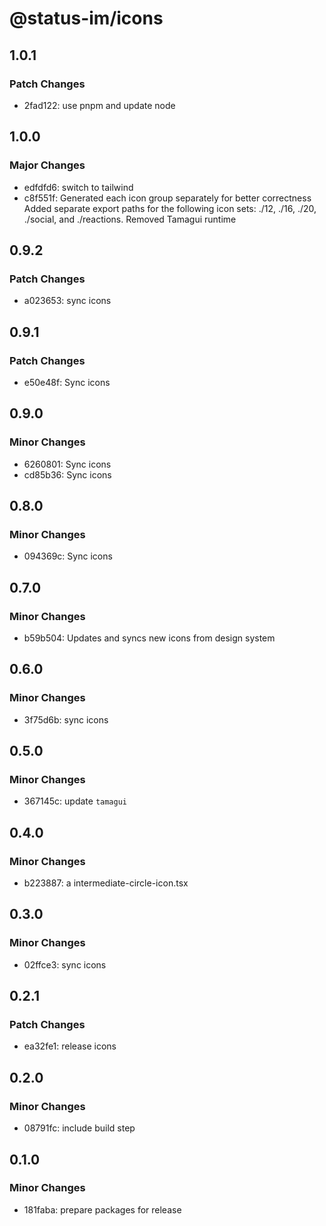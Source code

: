 # @status-im/icons

## 1.0.1

### Patch Changes

- 2fad122: use pnpm and update node

## 1.0.0

### Major Changes

- edfdfd6: switch to tailwind
- c8f551f: Generated each icon group separately for better correctness
  Added separate export paths for the following icon sets: ./12, ./16, ./20, ./social, and ./reactions.
  Removed Tamagui runtime

## 0.9.2

### Patch Changes

- a023653: sync icons

## 0.9.1

### Patch Changes

- e50e48f: Sync icons

## 0.9.0

### Minor Changes

- 6260801: Sync icons
- cd85b36: Sync icons

## 0.8.0

### Minor Changes

- 094369c: Sync icons

## 0.7.0

### Minor Changes

- b59b504: Updates and syncs new icons from design system

## 0.6.0

### Minor Changes

- 3f75d6b: sync icons

## 0.5.0

### Minor Changes

- 367145c: update `tamagui`

## 0.4.0

### Minor Changes

- b223887: a intermediate-circle-icon.tsx

## 0.3.0

### Minor Changes

- 02ffce3: sync icons

## 0.2.1

### Patch Changes

- ea32fe1: release icons

## 0.2.0

### Minor Changes

- 08791fc: include build step

## 0.1.0

### Minor Changes

- 181faba: prepare packages for release
